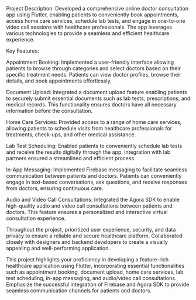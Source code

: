 Project Description:
Developed a comprehensive online doctor consultation app using Flutter, enabling patients to conveniently book appointments, access home care services, schedule lab tests, and engage in one-to-one video call sessions with healthcare professionals. The app leverages various technologies to provide a seamless and efficient healthcare experience.

Key Features:

Appointment Booking: Implemented a user-friendly interface allowing patients to browse through categories and select doctors based on their specific treatment needs. Patients can view doctor profiles, browse their details, and book appointments effortlessly.

Document Upload: Integrated a document upload feature enabling patients to securely submit essential documents such as lab tests, prescriptions, and medical records. This functionality ensures doctors have all necessary information before the consultation.

Home Care Services: Provided access to a range of home care services, allowing patients to schedule visits from healthcare professionals for treatments, check-ups, and other medical assistance.

Lab Test Scheduling: Enabled patients to conveniently schedule lab tests and receive the results digitally through the app. Integration with lab partners ensured a streamlined and efficient process.

In-App Messaging: Implemented Firebase messaging to facilitate seamless communication between patients and doctors. Patients can conveniently engage in text-based conversations, ask questions, and receive responses from doctors, ensuring continuous care.

Audio and Video Call Consultations: Integrated the Agora SDK to enable high-quality audio and video call consultations between patients and doctors. This feature ensures a personalized and interactive virtual consultation experience.

Throughout the project, prioritized user experience, security, and data privacy to ensure a reliable and secure healthcare platform. Collaborated closely with designers and backend developers to create a visually appealing and well-performing application.

This project highlights your proficiency in developing a feature-rich healthcare application using Flutter, incorporating essential functionalities such as appointment booking, document upload, home care services, lab test scheduling, in-app messaging, and audio/video call consultations. Emphasize the successful integration of Firebase and Agora SDK to provide seamless communication channels for patients and doctors.
